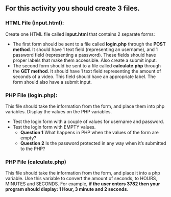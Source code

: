 ## For this activity you should create 3 files.
### HTML File (input.html):
Create one HTML file called **input.html** that contains 2 separate forms:
+ The first form should be sent to a file called **login.php** through the **POST method**. It should have 1 text field (representing an username), and 1 password field (representing a password). These fields should have proper labels that make them accessible. Also create a submit input.
+ The second form should be sent to a file called **calculate.php** through the **GET method**. It should have 1 text field representing the amount of seconds of a video. This field should have an appropriate label. The form should also have a submit input.

### PHP File (login.php): 
This file should take the information from the form, and place them into php variables. Display the values on the PHP variables.
+ Test the login form with a couple of values for username and password.
+ Test the login form with EMPTY values. 
    + **Question 1** What happens in PHP when the values of the form are empty?
    + **Question 2** Is the password protected in any way when it’s submitted to the PHP?
### PHP File (calculate.php)
This file should take the information from the form, and place it into a php variable. Use this variable to convert the amount of seconds, to HOURS, MINUTES and SECONDS. For example, **if the user enters 3782 then your program should display: 1 Hour, 3 minute and 2 seconds**.
